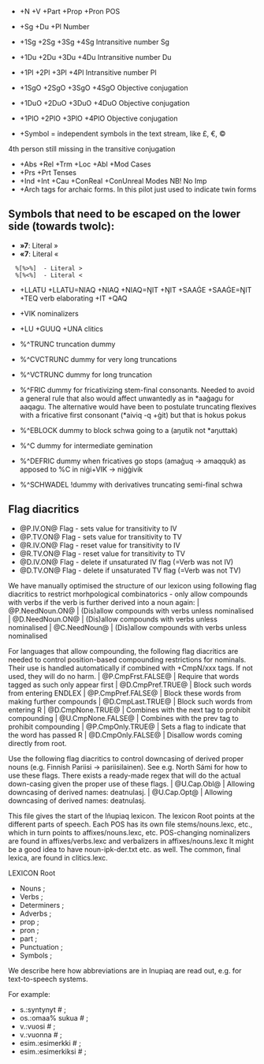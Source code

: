 

 * +N +V +Part +Prop +Pron   POS
 * +Sg +Du +Pl			      Number
 * +1Sg +2Sg +3Sg +4Sg	      Intransitive number Sg
 * +1Du +2Du +3Du +4Du	      Intransitive number Du
 * +1Pl +2Pl +3Pl +4Pl	      Intransitive number Pl
 * +1SgO +2SgO +3SgO +4SgO   Objective conjugation
 * +1DuO +2DuO +3DuO +4DuO   Objective conjugation
 * +1PlO +2PlO +3PlO +4PlO    Objective conjugation

 * +Symbol = independent symbols in the text stream, like £, €, ©

4th person still missing in the transitive conjugation

 * +Abs +Rel +Trm +Loc +Abl +Mod  Cases
 * +Prs +Prt  Tenses
 * +Ind +Int +Cau +ConReal +ConUnreal  Modes NB! No Imp
 * +Arch  tags for archaic forms. In this pilot just used to indicate twin forms



## Symbols that need to be escaped on the lower side (towards twolc):
 * **»7**:  Literal »
 * **«7**:  Literal «
```
  %[%>%]  - Literal >
  %[%<%]  - Literal <
```



 * +LLATU +LLATU=NIAQ +NIAQ +NIAQ=ŊIT +ŊIT +SAAĠE +SAAĠE=ŊIT +TEQ  verb elaborating
 +IT +QAQ 
 * +VIK  nominalizers
 * +LU +GUUQ +UNA  clitics

 * %^TRUNC  truncation dummy
 * %^CVCTRUNC  dummy for very long truncations
 * %^VCTRUNC  dummy for long truncation
 * %^FRIC  dummy for fricativizing stem-final consonants.
Needed to avoid a general rule that also would affect unwantedly as in *aaġagu for aaqagu.
The alternative would have been to postulate truncating flexives with a fricative first consonant (*aiviq -q +ġit) but that is hokus pokus
 * %^EBLOCK  dummy to block schwa going to a (aŋutik not *aŋuttak)
 * %^C  dummy for intermediate gemination
 * %^DEFRIC  dummy when fricatives go stops (amaġuq -> amaqquk) as apposed to %C in niġi+VIK -> niġġivik
 * %^SCHWADEL  !dummy with derivatives truncating semi-final schwa

## Flag diacritics

 * @P.IV.ON@  Flag - sets value for transitivity to IV
 * @P.TV.ON@  Flag - sets value for transitivity to TV
 * @R.IV.ON@  Flag - reset value for transitivity to IV
 * @R.TV.ON@  Flag - reset value for transitivity to TV
 * @D.IV.ON@  Flag - delete if unsaturated IV flag (=Verb was not IV)
 * @D.TV.ON@  Flag - delete if unsaturated TV flag (=Verb was not TV)


We have manually optimised the structure of our lexicon using following
flag diacritics to restrict morhpological combinatorics - only allow compounds
with verbs if the verb is further derived into a noun again:
 |  @P.NeedNoun.ON@ | (Dis)allow compounds with verbs unless nominalised
 |  @D.NeedNoun.ON@ | (Dis)allow compounds with verbs unless nominalised
 |  @C.NeedNoun@ | (Dis)allow compounds with verbs unless nominalised

For languages that allow compounding, the following flag diacritics are needed
to control position-based compounding restrictions for nominals. Their use is
handled automatically if combined with +CmpN/xxx tags. If not used, they will
do no harm.
 |  @P.CmpFrst.FALSE@ | Require that words tagged as such only appear first
 |  @D.CmpPref.TRUE@ | Block such words from entering ENDLEX
 |  @P.CmpPref.FALSE@ | Block these words from making further compounds
 |  @D.CmpLast.TRUE@ | Block such words from entering R
 |  @D.CmpNone.TRUE@ | Combines with the next tag to prohibit compounding
 |  @U.CmpNone.FALSE@ | Combines with the prev tag to prohibit compounding
 |  @P.CmpOnly.TRUE@ | Sets a flag to indicate that the word has passed R
 |  @D.CmpOnly.FALSE@ | Disallow words coming directly from root.

Use the following flag diacritics to control downcasing of derived proper
nouns (e.g. Finnish Pariisi -> pariisilainen). See e.g. North Sámi for how to use
these flags. There exists a ready-made regex that will do the actual down-casing
given the proper use of these flags.
 |  @U.Cap.Obl@ | Allowing downcasing of derived names: deatnulasj.
 |  @U.Cap.Opt@ | Allowing downcasing of derived names: deatnulasj.


This file gives the start  of the Iñupiaq lexicon.
The lexicon Root points at the different parts of speech.
Each POS has its own file stems/nouns.lexc, etc., which in
turn points to affixes/nouns.lexc, etc.
POS-changing nominalizers are found in affixes/verbs.lexc and
verbalizers in affixes/nouns.lexc
It might be a good idea to have noun-ipk-der.txt etc. as well.
The common, final lexica, are found in clitics.lexc.


 LEXICON Root 
 *  Nouns ;	      
 *  Verbs ;	      
 *  Determiners ;    
 *  Adverbs ;	      
 *  prop ;		      
 *  pron ;		      
 *  part ;		      
 *  Punctuation ;    
 *  Symbols     ;    





We describe here how abbreviations are in Inupiaq are read out, e.g.
for text-to-speech systems.

For example:

 * s.:syntynyt # ;  
 * os.:omaa% sukua # ;  
 * v.:vuosi # ;  
 * v.:vuonna # ;  
 * esim.:esimerkki # ; 
 * esim.:esimerkiksi # ; 


